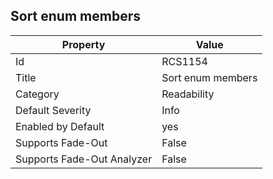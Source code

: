 ## Sort enum members

Property | Value
--- | --- 
Id | RCS1154
Title | Sort enum members
Category | Readability
Default Severity | Info
Enabled by Default | yes
Supports Fade-Out | False
Supports Fade-Out Analyzer | False
